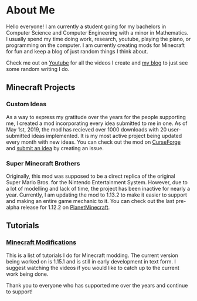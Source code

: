 # About Me

Hello everyone! I am currently a student going for my bachelors in Computer Science and Computer Engineering with a minor in Mathematics. I usually spend my time doing work, research, youtube, playing the piano, or programming on the computer. I am currently creating mods for Minecraft for fun and keep a blog of just random things I think about.

Check me out on [Youtube](http://youtube.com/c/ChampionAsh5357) for all the videos I create and [my blog](https://thoughtsandexplanations.blogspot.com/) to just see some random writing I do.

## Minecraft Projects

### Custom Ideas

As a way to express my gratitude over the years for the people supporting me, I created a mod incorporating every idea submitted to me in one. As of May 1st, 2019, the mod has recieved over 1000 downloads with 20 user-submitted ideas implemented. It is my most active project being updated every month with new ideas. You can check out the mod on [CurseForge](https://minecraft.curseforge.com/projects/custom-ideas) and [submit an idea](https://github.com/ChampionAsh5357/Custom-Ideas/issues) by creating an issue.

### Super Minecraft Brothers

Originally, this mod was supposed to be a direct replica of the original Super Mario Bros. for the Nintendo Entertainment System. However, due to a lot of modelling and lack of time, the project has been inactive for nearly a year. Currently, I am updating the mod to 1.13.2 to make it easier to support and making an entire game mechanic to it. You can check out the last pre-alpha release for 1.12.2 on [PlanetMinecraft](https://www.planetminecraft.com/mod/111-super-mario-brothers-v001/).

## Tutorials

### [Minecraft Modifications](https://championash5357.github.io/ChampionAsh5357/tutorial/minecraft/index)

This is a list of tutorials I do for Minecraft modding. The current version being worked on is 1.15.1 and is still in early development in text form. I suggest watching the videos if you would like to catch up to the current work being done.


Thank you to everyone who has supported me over the years and continue to support!
